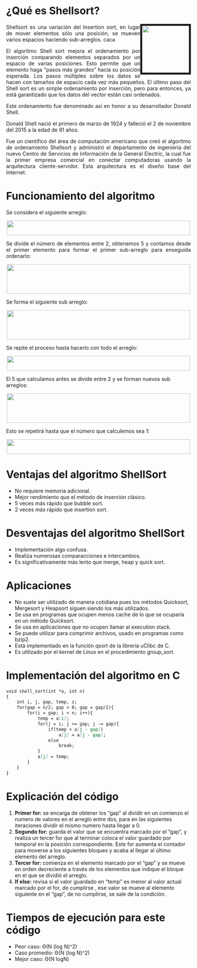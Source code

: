 <h1>¿Qué es Shellsort?</h1>

<p align="justify"> <img src="https://liamtapia.github.io/shellSort/imagenes/imagen.png" style="float:right;width:128px;height:128px:" border="5px"> 
Shellsort es una variación del Insertion sort, en lugar de mover elementos sólo una posición, se mueven varios espacios haciendo sub-arreglos. caca</p>

<p align="justify">El algoritmo Shell sort mejora el ordenamiento por inserción comparando elementos separados por un espacio de varias posiciones. Esto permite que un elemento haga "pasos más grandes" hacia su posición esperada. Los pasos múltiples sobre los datos se hacen con tamaños de espacio cada vez más pequeños. El último paso del Shell sort es un simple ordenamiento por inserción, pero para entonces, ya está garantizado que los datos del vector están casi ordenados.</p>

<p align="justify">Este ordenamiento fue  denominado así en honor a su desarrollador Donald Shell.</p>

<p align="justify">Donald Shell nació el primero de marzo de 1924 y falleció el 2 de noviembre del 2015 a la edad de 91 años. </p>

<p align="justify">Fue un científico del área de computación americano que creó el algoritmo de ordenamiento Shellsort y administró el departamento de ingeniería del nuevo Centro de Servicios de Información de la General Electric, la cual fue la primer empresa comercial en conectar computadoras usando la arquitectura cliente-servidor. Esta arquitectura es el diseño base del Internet.</p>

<h1>Funcionamiento del algoritmo</h1>
<p align="justify">Se considera el siguiente arreglo: </p>

<p style="text-align:center;">
<img src="https://liamtapia.github.io/shellSort/imagenes/ex1.JPG" width="500" height="40" class="center"> 
</p>

<p align="justify">Se divide el número de elementos entre 2, obtenemos 5 y contamos desde el primer elemento para formar el primer sub-arreglo para enseguida ordenarlo: </p>

<p style="text-align:center;">
<img src="https://liamtapia.github.io/shellSort/imagenes/ex2.JPG" width="500" height="80" class="center"> 
</p>

<p>Se forma el siguiente sub arreglo: </p>

<p style="text-align:center;">
<img src="https://liamtapia.github.io/shellSort/imagenes/ex3.JPG" width="500" height="80" class="center"> 
</p>

<p>Se repite el proceso hasta hacerlo con todo el arreglo: </p>

<p style="text-align:center;">
<img src="https://liamtapia.github.io/shellSort/imagenes/ex4.JPG" width="500" height="40" class="center"> 
</p>

<p>El 5 que calculamos antes se divide entre 2 y se forman nuevos sub arreglos: </p>

<p style="text-align:center;">
<img src="https://liamtapia.github.io/shellSort/imagenes/ex5.JPG" width="500" height="80" class="center"> 
</p>

<p>Esto se repetirá hasta que el número que calculemos sea 1: </p>

<p style="text-align:center;">
<img src="https://liamtapia.github.io/shellSort/imagenes/ex6.JPG" width="500" height="40" class="center"> 
</p>

<h1>Ventajas del algoritmo ShellSort</h1>
<ul>
    <li>No requiere memoria adicional.</li>
    <li>Mejor rendimiento que el método de inserción clásico.</li>
    <li>5 veces más rápido que bubble sort.</li>
    <li>2 veces más rápido que insertion sort.</li>
</ul>
    
<h1>Desventajas del algoritmo ShellSort</h1>
<ul>
    <li>Implementación algo confusa.</li>
    <li>Realiza numerosas comparacciones e intercambios.</li>
    <li>Es significativamente más lento que merge, heap y quick sort.</li>
</ul>

<h1>Aplicaciones</h1>
<ul>
    <li>No suele ser utilizado de manera cotidiana pues los métodos Quicksort, Mergesort y Heapsort siguen siendo los más utilizados.</li>
    <li>Se usa en programas que ocupen menos cache de lo que se ocuparía en un método Quicksort.</li>
    <li>Se usa en aplicaciones que no ocupen llamar al execution stack.</li>
    <li>Se puede utilizar para comprimir archivos, usado en programas como bzip2.</li>
    <li>Está implementado en la función qsort de la librería uClibc de C.</li>
    <li>Es utilizado por el kernel de Linux en el procedimiento group_sort.</li>
</ul>
    
<h1>Implementación del algoritmo en C</h1>

```markdown
void shell_sort(int *a, int n)
{
    int i, j, gap, temp, z;
    for(gap = n/2; gap > 0; gap = gap/2){
        for(i = gap; i < n; i++){
            temp = a[i];
            for(j = i; j >= gap; j -= gap){
                if(temp < a[j - gap])
                    a[j] = a[j - gap];
                else
                    break;
            }
            a[j] = temp;
        }
    }
}
```

<h1>Explicación del código</h1>
<ol>
    <li><strong>Primer for:</strong> se encarga de obtener los “gap” al dividir en un comienzo el numero de valores en el arreglo entre dos,    para en las siguientes iteraciones dividir el mismo numero hasta llegar a 0.
    <li><strong>Segundo for:</strong> guarda el valor que se encuentra marcado por el “gap”, y realiza un tercer for que al terminar coloca el valor guardado por temporal en la posición correspondiente. Este for aumenta el contador para moverse a los siguientes bloques y acaba al llegar al último elemento del arreglo.  
    <li><strong>Tercer for:</strong> comienza en el elemento marcado por el “gap” y se mueve en orden decreciente a través de los elementos que indique el bloque en el que se dividió el arreglo.
    <li><strong>If else:</strong> revisa si el valor guardado en “temp” es menor al valor actual marcado por el for, de cumplirse , ese valor se mueve al elemento siguiente en el “gap”, de no cumplirse, se sale de la condición.
</ol>

<h1>Tiempos de ejecución para este código</h1>
<ul>
    <li>Peor caso: Θ(N (log N)^2)
    <li>Caso promedio: Θ(N (log N)^2)
    <li>Mejor caso: Θ(N logN)
</ul>

<h1></h1>
